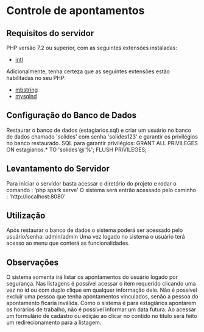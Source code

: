 # Controle de apontamentos

## Requisitos do servidor
PHP versão 7.2 ou superior, com as seguintes extensões instaladas: 

- [intl](http://php.net/manual/en/intl.requirements.php)

Adicionalmente, tenha certeza que as seguintes extensões estão habilitadas no seu PHP:

- [mbstring](http://php.net/manual/en/mbstring.installation.php)
- [mysqlnd](http://php.net/manual/en/mysqlnd.install.php)

## Configuração do Banco de Dados
Restaurar o banco de dados (estagiarios.sql) e criar um usuário no banco de dados chamado 'solides' com senha 'solides123' e garantir os privilégios no banco restaurado.
SQL para garantir privilégios:
    GRANT ALL PRIVILEGES ON estagiarios.* TO 'solides'@'%';
    FLUSH PRIVILEGES;

## Levantamento do Servidor
Para iniciar o servidor basta acessar o diretório do projeto e rodar o comando : 'php spark serve'
O sistema será entrão acessado pelo caminho : 'http://localhost:8080'

## Utilização
Após restaurar o banco de dados o sistema poderá ser acessado pelo usuário/senha: admin/admin
Uma vez logado no sistema o usuário terá acesso ao menu que conterá as funcionalidades.

## Observações
O sistema somenta irá listar os apontamentos do usuário logado por segurança.
Nas listagens é possível acessar o item requerido clicando uma vez no id ou com duplo clique em qualquer informação dele.
Não é possível excluir uma pessoa que tenha apontamentos vinculados, senão a pessoa do apontamento ficaria inválida.
Como o sistema é para estagiários apontarem os horários de trabalho, não é possível informar um data futura.
Ao acessar um formulário de cadastro ou edição ao clicar no contido no título será feito um redirecionamento para a listagem.
